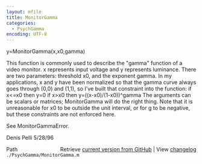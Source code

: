 ```yaml
---
layout: mfile
title: MonitorGamma
categories:
  - PsychGamma
encoding: UTF-8
---
```


y=MonitorGamma\(x,x0,gamma\)

This function is commonly used to describe the "gamma" function of a video
monitor. x represents input voltage and y represents luminance. There are two
parameters: threshold x0, and the exponent gamma. In my applications, x and y
have been normalized so that the gamma curve always goes through \(0,0\) and \(1,1\),
so I've built that constraint into the function:
   if x<=x0 then y=0
   if x\>x0 then y=\(\(x-x0\)/\(1-x0\)\)^gamma
The arguments can be scalars or matrices; MonitorGamma will do the right thing.
Note that it is unreasonable for x0 to be outside the unit interval, or for g to
be negative, but these constraints are not enforced here.

See MonitorGammaError.

Denis Pelli 5/28/96


<div class="code_header" style="text-align:right;">
  <span style="float:left;">Path&nbsp;&nbsp;</span> <span class="counter">Retrieve <a href=
  "https://raw.github.com/Psychtoolbox-3/Psychtoolbox-3/beta/./PsychGamma/MonitorGamma.m">current version from GitHub</a> | View <a href=
  "https://github.com/Psychtoolbox-3/Psychtoolbox-3/commits/beta/./PsychGamma/MonitorGamma.m">changelog</a></span>
</div>
<div class="code">
  <code>./PsychGamma/MonitorGamma.m</code>
</div>
